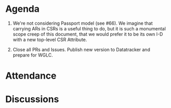 # Agenda

1. We're not considering Passport model (see #66). We imagine that carrying ARs in CSRs is a useful thing to do, but it is such a monumental scope creep of this document, that we would prefer it to be its own I-D with a new top-level CSR Attribute.

2. Close all PRs and Issues. Publish new version to Datatracker and prepare for WGLC.

# Attendance



# Discussions
